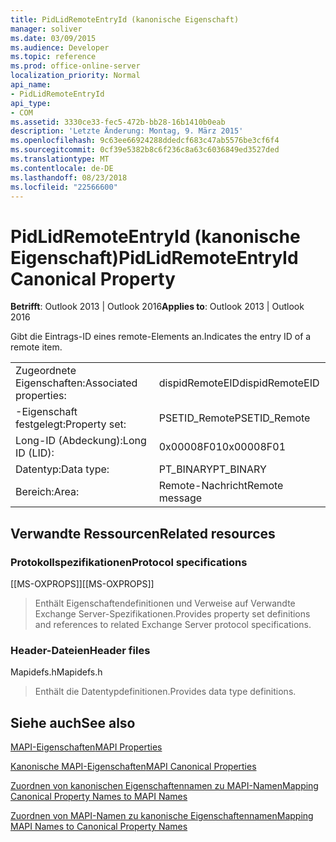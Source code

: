 ```yaml
---
title: PidLidRemoteEntryId (kanonische Eigenschaft)
manager: soliver
ms.date: 03/09/2015
ms.audience: Developer
ms.topic: reference
ms.prod: office-online-server
localization_priority: Normal
api_name:
- PidLidRemoteEntryId
api_type:
- COM
ms.assetid: 3330ce33-fec5-472b-bb28-16b1410b0eab
description: 'Letzte Änderung: Montag, 9. März 2015'
ms.openlocfilehash: 9c63ee66924288ddedcf683c47ab5576be3cf6f4
ms.sourcegitcommit: 0cf39e5382b8c6f236c8a63c6036849ed3527ded
ms.translationtype: MT
ms.contentlocale: de-DE
ms.lasthandoff: 08/23/2018
ms.locfileid: "22566600"
---
```

# <a name="pidlidremoteentryid-canonical-property"></a><span data-ttu-id="3131f-103">PidLidRemoteEntryId (kanonische Eigenschaft)</span><span class="sxs-lookup"><span data-stu-id="3131f-103">PidLidRemoteEntryId Canonical Property</span></span>

  
  
<span data-ttu-id="3131f-104">**Betrifft**: Outlook 2013 | Outlook 2016</span><span class="sxs-lookup"><span data-stu-id="3131f-104">**Applies to**: Outlook 2013 | Outlook 2016</span></span> 
  
<span data-ttu-id="3131f-105">Gibt die Eintrags-ID eines remote-Elements an.</span><span class="sxs-lookup"><span data-stu-id="3131f-105">Indicates the entry ID of a remote item.</span></span>
  
|||
|:-----|:-----|
|<span data-ttu-id="3131f-106">Zugeordnete Eigenschaften:</span><span class="sxs-lookup"><span data-stu-id="3131f-106">Associated properties:</span></span>  <br/> |<span data-ttu-id="3131f-107">dispidRemoteEID</span><span class="sxs-lookup"><span data-stu-id="3131f-107">dispidRemoteEID</span></span>  <br/> |
|<span data-ttu-id="3131f-108">-Eigenschaft festgelegt:</span><span class="sxs-lookup"><span data-stu-id="3131f-108">Property set:</span></span>  <br/> |<span data-ttu-id="3131f-109">PSETID_Remote</span><span class="sxs-lookup"><span data-stu-id="3131f-109">PSETID_Remote</span></span>  <br/> |
|<span data-ttu-id="3131f-110">Long-ID (Abdeckung):</span><span class="sxs-lookup"><span data-stu-id="3131f-110">Long ID (LID):</span></span>  <br/> |<span data-ttu-id="3131f-111">0x00008F01</span><span class="sxs-lookup"><span data-stu-id="3131f-111">0x00008F01</span></span>  <br/> |
|<span data-ttu-id="3131f-112">Datentyp:</span><span class="sxs-lookup"><span data-stu-id="3131f-112">Data type:</span></span>  <br/> |<span data-ttu-id="3131f-113">PT_BINARY</span><span class="sxs-lookup"><span data-stu-id="3131f-113">PT_BINARY</span></span>  <br/> |
|<span data-ttu-id="3131f-114">Bereich:</span><span class="sxs-lookup"><span data-stu-id="3131f-114">Area:</span></span>  <br/> |<span data-ttu-id="3131f-115">Remote-Nachricht</span><span class="sxs-lookup"><span data-stu-id="3131f-115">Remote message</span></span>  <br/> |
   
## <a name="related-resources"></a><span data-ttu-id="3131f-116">Verwandte Ressourcen</span><span class="sxs-lookup"><span data-stu-id="3131f-116">Related resources</span></span>

### <a name="protocol-specifications"></a><span data-ttu-id="3131f-117">Protokollspezifikationen</span><span class="sxs-lookup"><span data-stu-id="3131f-117">Protocol specifications</span></span>

<span data-ttu-id="3131f-118">[[MS-OXPROPS]]</span><span class="sxs-lookup"><span data-stu-id="3131f-118">[[MS-OXPROPS]]</span></span> 
  
> <span data-ttu-id="3131f-119">Enthält Eigenschaftendefinitionen und Verweise auf Verwandte Exchange Server-Spezifikationen.</span><span class="sxs-lookup"><span data-stu-id="3131f-119">Provides property set definitions and references to related Exchange Server protocol specifications.</span></span>
    
### <a name="header-files"></a><span data-ttu-id="3131f-120">Header-Dateien</span><span class="sxs-lookup"><span data-stu-id="3131f-120">Header files</span></span>

<span data-ttu-id="3131f-121">Mapidefs.h</span><span class="sxs-lookup"><span data-stu-id="3131f-121">Mapidefs.h</span></span>
  
> <span data-ttu-id="3131f-122">Enthält die Datentypdefinitionen.</span><span class="sxs-lookup"><span data-stu-id="3131f-122">Provides data type definitions.</span></span>
    
## <a name="see-also"></a><span data-ttu-id="3131f-123">Siehe auch</span><span class="sxs-lookup"><span data-stu-id="3131f-123">See also</span></span>



[<span data-ttu-id="3131f-124">MAPI-Eigenschaften</span><span class="sxs-lookup"><span data-stu-id="3131f-124">MAPI Properties</span></span>](mapi-properties.md)
  
[<span data-ttu-id="3131f-125">Kanonische MAPI-Eigenschaften</span><span class="sxs-lookup"><span data-stu-id="3131f-125">MAPI Canonical Properties</span></span>](mapi-canonical-properties.md)
  
[<span data-ttu-id="3131f-126">Zuordnen von kanonischen Eigenschaftennamen zu MAPI-Namen</span><span class="sxs-lookup"><span data-stu-id="3131f-126">Mapping Canonical Property Names to MAPI Names</span></span>](mapping-canonical-property-names-to-mapi-names.md)
  
[<span data-ttu-id="3131f-127">Zuordnen von MAPI-Namen zu kanonische Eigenschaftennamen</span><span class="sxs-lookup"><span data-stu-id="3131f-127">Mapping MAPI Names to Canonical Property Names</span></span>](mapping-mapi-names-to-canonical-property-names.md)

